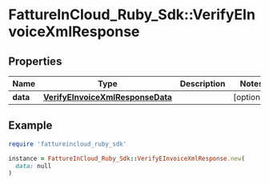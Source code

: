 # FattureInCloud_Ruby_Sdk::VerifyEInvoiceXmlResponse

## Properties

| Name | Type | Description | Notes |
| ---- | ---- | ----------- | ----- |
| **data** | [**VerifyEInvoiceXmlResponseData**](VerifyEInvoiceXmlResponseData.md) |  | [optional] |

## Example

```ruby
require 'fattureincloud_ruby_sdk'

instance = FattureInCloud_Ruby_Sdk::VerifyEInvoiceXmlResponse.new(
  data: null
)
```

